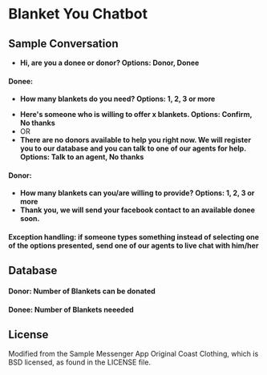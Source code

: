 # Blanket You Chatbot

## Sample Conversation
- **Hi, are you a donee or donor? Options: Donor, Donee**

#### Donee:
- **How many blankets do you need? Options: 1, 2, 3 or more** 
<!-- - **What's your phone number/facebook id? Options: String input**  -->
- **Here's someone who is willing to offer x blankets. Options: Confirm, No thanks**
- OR
- **There are no donors available to help you right now. We will register you to our database and you can talk to one of our agents for help. Options: Talk to an agent, No thanks**

#### Donor:
- **How many blankets can you/are willing to provide? Options: 1, 2, 3 or more** 
- **Thank you, we will send your facebook contact to an available donee soon.**

#### Exception handling: if someone types something instead of selecting one of the options presented, send one of our agents to live chat with him/her

## Database

#### Donor: Number of Blankets can be donated

#### Donee: Number of Blankets neeeded


## License
Modified from the Sample Messenger App Original Coast Clothing, which is BSD licensed, as found in the LICENSE file.
